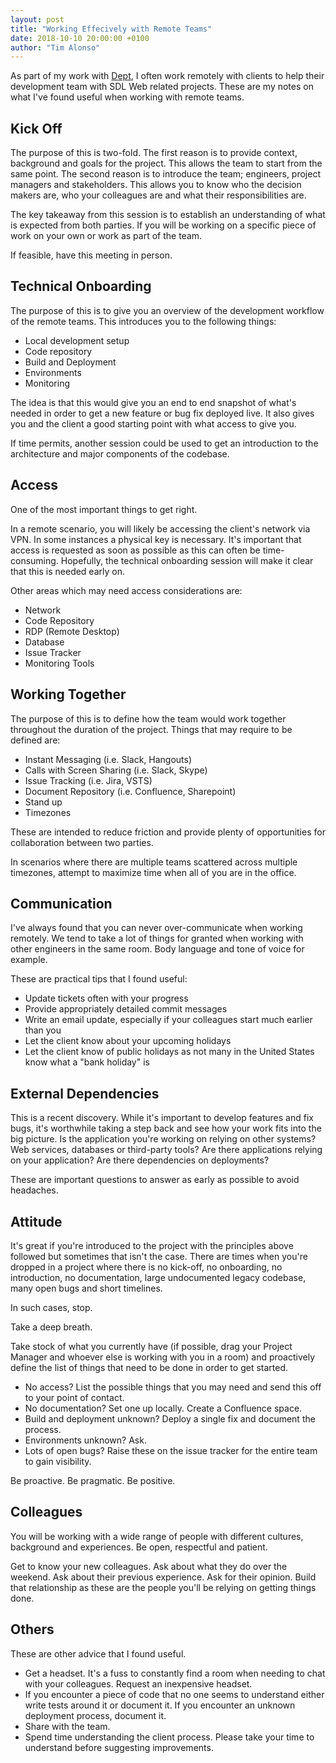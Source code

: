 ```yaml
---
layout: post
title: "Working Effecively with Remote Teams"
date: 2018-10-10 20:00:00 +0100
author: "Tim Alonso"
---
```


As part of my work with [Dept](https://www.deptagency.com/en-gb/), I often work remotely with clients to help their development team with SDL Web related projects. These are my notes on what I've found useful when working with remote teams.

## Kick Off

The purpose of this is two-fold. The first reason is to provide context, background and goals for the project. This allows the team to start from the same point. The second reason is to introduce the team; engineers, project managers and stakeholders. This allows you to know who the decision makers are, who your colleagues are and what their responsibilities are.

The key takeaway from this session is to establish an understanding of what is expected from both parties. If you will be working on a specific piece of work on your own or work as part of the team.

If feasible, have this meeting in person.

## Technical Onboarding

The purpose of this is to give you an overview of the development workflow of the remote teams. This introduces you to the following things:

* Local development setup
* Code repository
* Build and Deployment
* Environments
* Monitoring

The idea is that this would give you an end to end snapshot of what's needed in order to get a new feature or bug fix deployed live. It also gives you and the client a good starting point with what access to give you.

If time permits, another session could be used to get an introduction to the architecture and major components of the codebase.

## Access

One of the most important things to get right.

In a remote scenario, you will likely be accessing the client's network via VPN. In some instances a physical key is necessary. It's important that access is requested as soon as possible as this can often be time-consuming. Hopefully, the technical onboarding session will make it clear that this is needed early on.

Other areas which may need access considerations are:

* Network
* Code Repository
* RDP (Remote Desktop)
* Database
* Issue Tracker
* Monitoring Tools

## Working Together

The purpose of this is to define how the team would work together throughout the duration of the project. Things that may require to be defined are:

* Instant Messaging (i.e. Slack, Hangouts)
* Calls with Screen Sharing (i.e. Slack, Skype)
* Issue Tracking (i.e. Jira, VSTS)
* Document Repository (i.e. Confluence, Sharepoint)
* Stand up
* Timezones

These are intended to reduce friction and provide plenty of opportunities for collaboration between two parties.

In scenarios where there are multiple teams scattered across multiple timezones, attempt to maximize time when all of you are in the office.

## Communication

I've always found that you can never over-communicate when working remotely. We tend to take a lot of things for granted when working with other engineers in the same room. Body language and tone of voice for example.

These are practical tips that I found useful:

* Update tickets often with your progress
* Provide appropriately detailed commit messages
* Write an email update, especially if your colleagues start much earlier than you
* Let the client know about your upcoming holidays
* Let the client know of public holidays as not many in the United States know what a "bank holiday" is

## External Dependencies

This is a recent discovery. While it's important to develop features and fix bugs, it's worthwhile taking a step back and see how your work fits into the big picture. Is the application you're working on relying on other systems? Web services, databases or third-party tools? Are there applications relying on your application? Are there dependencies on deployments?

These are important questions to answer as early as possible to avoid headaches.

## Attitude

It's great if you're introduced to the project with the principles above followed but sometimes that isn't the case. There are times when you're dropped in a project where there is no kick-off, no onboarding, no introduction, no documentation, large undocumented legacy codebase, many open bugs and short timelines.

In such cases, stop.

Take a deep breath.

Take stock of what you currently have (if possible, drag your Project Manager and whoever else is working with you in a room) and proactively define the list of things that need to be done in order to get started.

* No access? List the possible things that you may need and send this off to your point of contact.
* No documentation? Set one up locally. Create a Confluence space.
* Build and deployment unknown? Deploy a single fix and document the process.
* Environments unknown? Ask.
* Lots of open bugs? Raise these on the issue tracker for the entire team to gain visibility.

Be proactive. Be pragmatic. Be positive.

## Colleagues

You will be working with a wide range of people with different cultures, background and experiences. Be open, respectful and patient.

Get to know your new colleagues. Ask about what they do over the weekend. Ask about their previous experience. Ask for their opinion. Build that relationship as these are the people you'll be relying on getting things done.

## Others

These are other advice that I found useful.

* Get a headset. It's a fuss to constantly find a room when needing to chat with your colleagues. Request an inexpensive headset.
* If you encounter a piece of code that no one seems to understand either write tests around it or document it. If you encounter an unknown deployment process, document it.
* Share with the team.
* Spend time understanding the client process. Please take your time to understand before suggesting improvements.